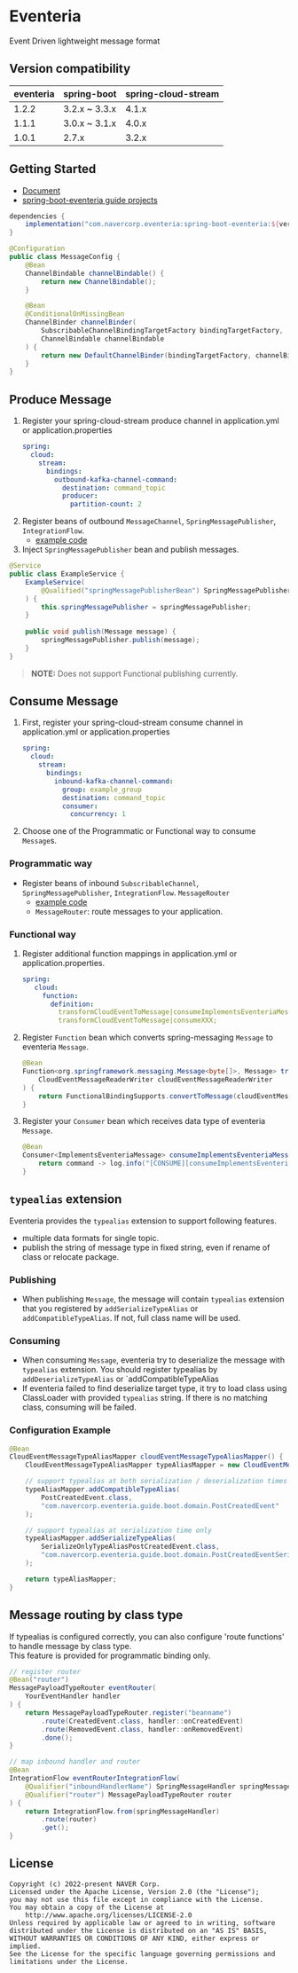 # Eventeria

Event Driven lightweight message format

## Version compatibility

 eventeria | spring-boot   | spring-cloud-stream 
-----------|---------------|---------------------
 1.2.2     | 3.2.x ~ 3.3.x | 4.1.x               
 1.1.1     | 3.0.x ~ 3.1.x | 4.0.x               
 1.0.1     | 2.7.x         | 3.2.x               

## Getting Started

- [Document](https://github.com/naver/eventeria/wiki)
- [spring-boot-eventeria guide projects](https://github.com/naver/eventeria/tree/main/guide-projects/spring-boot-eventeria-guide)

```gradle
dependencies {
    implementation("com.navercorp.eventeria:spring-boot-eventeria:${version}")
}
```

```java
@Configuration
public class MessageConfig {
    @Bean
    ChannelBindable channelBindable() {
        return new ChannelBindable();
    }

    @Bean
    @ConditionalOnMissingBean
    ChannelBinder channelBinder(
        SubscribableChannelBindingTargetFactory bindingTargetFactory,
        ChannelBindable channelBindable
    ) {
        return new DefaultChannelBinder(bindingTargetFactory, channelBindable);
    }
}
```

## Produce Message

1. Register your spring-cloud-stream produce channel in application.yml or application.properties
    ```yml
    spring:
      cloud:
        stream:
          bindings:
            outbound-kafka-channel-command:
              destination: command_topic
              producer:
                partition-count: 2
    ```
2. Register beans of outbound `MessageChannel`, `SpringMessagePublisher`, `IntegrationFlow`.
    - [example code](https://github.com/naver/eventeria/blob/main/guide-projects/spring-boot-eventeria-guide/src/main/java/com/navercorp/eventeria/guide/boot/publisher/ProgrammaticBindingNotifyCommandPublisher.java)
3. Inject `SpringMessagePublisher` bean and publish messages.

```java
@Service
public class ExampleService {
    ExampleService(
        @Qualified("springMessagePublisherBean") SpringMessagePublisher springMessagePublisher
    ) {
        this.springMessagePublisher = springMessagePublisher;
    }
    
    public void publish(Message message) {
        springMessagePublisher.publish(message);
    }
}
```

> **NOTE:** Does not support Functional publishing currently.

## Consume Message

1. First, register your spring-cloud-stream consume channel in application.yml or application.properties
    ```yml
    spring:
      cloud:
        stream:
          bindings:
            inbound-kafka-channel-command:
              group: example_group
              destination: command_topic
              consumer:
                concurrency: 1
    ```
2. Choose one of the Programmatic or Functional way to consume `Message`s.

### Programmatic way

- Register beans of inbound `SubscribableChannel`, `SpringMessagePublisher`, `IntegrationFlow`. `MessageRouter`
   - [example code](https://github.com/naver/eventeria/blob/main/guide-projects/spring-boot-eventeria-guide/src/main/java/com/navercorp/eventeria/guide/boot/listener/ProgrammaticBindingEventListener.java)
   - `MessageRouter`: route messages to your application.

### Functional way

1. Register additional function mappings in application.yml or application.properties.
    ```yml
    spring:
       cloud:
         function:
           definition:
             transformCloudEventToMessage|consumeImplementsEventeriaMessage;
             transformCloudEventToMessage|consumeXXX;
    ```
2. Register `Function` bean which converts spring-messaging `Message` to eventeria `Message`.
    ```java
    @Bean
    Function<org.springframework.messaging.Message<byte[]>, Message> transformCloudEventToMessage(
        CloudEventMessageReaderWriter cloudEventMessageReaderWriter
    ) {
        return FunctionalBindingSupports.convertToMessage(cloudEventMessageReaderWriter);
    }
    ```
3. Register your `Consumer` bean which receives data type of eventeria `Message`.
    ```java
    @Bean
    Consumer<ImplementsEventeriaMessage> consumeImplementsEventeriaMessage() {
        return command -> log.info("[CONSUME][consumeImplementsEventeriaMessage] {}", command);
    }
    ```

## `typealias` extension

Eventeria provides the `typealias` extension to support following features.

- multiple data formats for single topic.
- publish the string of message type in fixed string, even if rename of class or relocate package.

### Publishing

- When publishing `Message`, the message will contain `typealias` extension that you registered by `addSerializeTypeAlias` or `addCompatibleTypeAlias`. If not, full class name will be used.

### Consuming

- When consuming `Message`, eventeria try to deserialize the message with `typealias` extension. You should register typealias by `addDeserializeTypeAlias` or `addCompatibleTypeAlias  
- If eventeria failed to find deserialize target type, it try to load class using ClassLoader with provided `typealias` string. If there is no matching class, consuming will be failed.

### Configuration Example

```java
@Bean
CloudEventMessageTypeAliasMapper cloudEventMessageTypeAliasMapper() {
    CloudEventMessageTypeAliasMapper typeAliasMapper = new CloudEventMessageTypeAliasMapper();

    // support typealias at both serialization / deserialization times
    typeAliasMapper.addCompatibleTypeAlias(
        PostCreatedEvent.class,
        "com.navercorp.eventeria.guide.boot.domain.PostCreatedEvent"
    );

    // support typealias at serialization time only
    typeAliasMapper.addSerializeTypeAlias(
        SerializeOnlyTypeAliasPostCreatedEvent.class,
        "com.navercorp.eventeria.guide.boot.domain.PostCreatedEventSerializeOnlyVersion"
    );

    return typeAliasMapper;
}
```

## Message routing by class type

If typealias is configured correctly, you can also configure 'route functions' to handle message by class type.  
This feature is provided for programmatic binding only.


```java
// register router
@Bean("router")
MessagePayloadTypeRouter eventRouter(
    YourEventHandler handler
) {
    return MessagePayloadTypeRouter.register("beanname")
        .route(CreatedEvent.class, handler::onCreatedEvent)
        .route(RemovedEvent.class, handler::onRemovedEvent)
        .done();
}

// map inbound handler and router
@Bean
IntegrationFlow eventRouterIntegrationFlow(
	@Qualifier("inboundHandlerName") SpringMessageHandler springMessageHandler,
	@Qualifier("router") MessagePayloadTypeRouter router
) {
	return IntegrationFlow.from(springMessageHandler)
		.route(router)
		.get();
}
```

## License

```
Copyright (c) 2022-present NAVER Corp.
Licensed under the Apache License, Version 2.0 (the "License");
you may not use this file except in compliance with the License.
You may obtain a copy of the License at
    http://www.apache.org/licenses/LICENSE-2.0
Unless required by applicable law or agreed to in writing, software
distributed under the License is distributed on an "AS IS" BASIS,
WITHOUT WARRANTIES OR CONDITIONS OF ANY KIND, either express or implied.
See the License for the specific language governing permissions and
limitations under the License.
```
